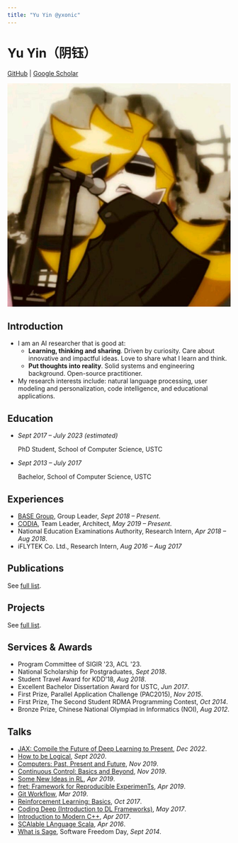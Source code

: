```yaml
---
title: "Yu Yin @yxonic"
---
```


# Yu Yin<span class="text-2xl">（阴钰）</span>

[GitHub](https://github.com/yxonic/) | [Google Scholar](https://scholar.google.com/citations?user=hzIdvWwAAAAJ&hl=zh-CN)

<img src="/avatar.jpg" alt="avatar" class="h-20 w-20 rounded-full shadow-inner float-right -mt-16" />

## Introduction

- I am an AI researcher that is good at:
  - **Learning, thinking and sharing**. Driven by curiosity. Care about innovative and impactful ideas. Love to share what I learn and think.
  - **Put thoughts into reality**. Solid systems and engineering background. Open-source practitioner.
- My research interests include: natural language processing, user modeling and personalization, code intelligence, and educational applications.

## Education

- _Sept 2017 – July 2023 (estimated)_

  PhD Student, School of Computer Science, USTC

- _Sept 2013 – July 2017_

  Bachelor, School of Computer Science, USTC

## Experiences

- [BASE Group](https://base.ustc.edu.cn), Group Leader, _Sept 2018 – Present_.
- [CODIA](https://code.bdaa.pro), Team Leader, Architect, _May 2019 – Present_.
- National Education Examinations Authority, Research Intern, _Apr 2018 – Aug 2018_.
- iFLYTEK Co. Ltd., Research Intern, _Aug 2016 – Aug 2017_

## Publications

See [full list](/publications).

## Projects

See [full list](/projects).

## Services & Awards

- Program Committee of SIGIR '23, ACL '23.
- National Scholarship for Postgraduates, _Sept 2018_.
- Student Travel Award for KDD'18, _Aug 2018_.
- Excellent Bachelor Dissertation Award for USTC, _Jun 2017_.
- First Prize, Parallel Application Challenge (PAC2015), _Nov 2015_.
- First Prize, The Second Student RDMA Programming Contest, _Oct 2014_.
- Bronze Prize, Chinese National Olympiad in Informatics (NOI), _Aug 2012_.

## Talks

- [JAX: Compile the Future of Deep Learning to Present](/talks/2022-12-02-JAX.pdf), _Dec 2022_.
- [How to be Logical](/talks/2020-09-17-如何有逻辑.pdf), _Sept 2020_.
- [Computers: Past, Present and Future](/talks/2019-11-00-计算机_过去现在和未来.pdf), _Nov 2019_.
- [Continuous Control: Basics and Beyond](/talks/2019-11-12-阴钰-Continuous-Control.pdf), _Nov 2019_.
- [Some New Ideas in RL](/talks/2019-04-29-some-new-ideas-in-rl.pdf), _Apr 2019_.
- [fret: Framework for Reproducible ExperimenTs](/talks/2019-04-02-fret_slides.pdf), _Apr 2019_.
- [Git Workflow](/talks/2019-03-19-git-workflow.pdf), _Mar 2019_.
- [Reinforcement Learning: Basics](/talks/2017-10-31-rl.pdf), _Oct 2017_.
- [Coding Deep (Introduction to DL Frameworks)](/talks/2017-05-17-dl_slides.pdf), _May 2017_.
- [Introduction to Modern C++](/talks/2017-04-21-introduction-to-modern-cpp.pdf), _Apr 2017_.
- [SCAlable LAnguage Scala](/talks/2016-04-00-scala-slides.pdf), _Apr 2016_.
- [What is Sage](/talks/2014-09-20-sage.pdf), Software Freedom Day, _Sept 2014_.
